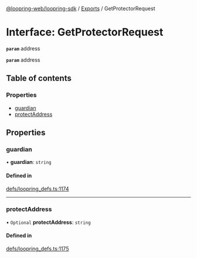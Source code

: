 [@loopring-web/loopring-sdk](../README.md) / [Exports](../modules.md) / GetProtectorRequest

# Interface: GetProtectorRequest

**`param`** address

**`param`** address

## Table of contents

### Properties

- [guardian](GetProtectorRequest.md#guardian)
- [protectAddress](GetProtectorRequest.md#protectaddress)

## Properties

### guardian

• **guardian**: `string`

#### Defined in

[defs/loopring_defs.ts:1174](https://github.com/Loopring/loopring_sdk/blob/077bca2/src/defs/loopring_defs.ts#L1174)

___

### protectAddress

• `Optional` **protectAddress**: `string`

#### Defined in

[defs/loopring_defs.ts:1175](https://github.com/Loopring/loopring_sdk/blob/077bca2/src/defs/loopring_defs.ts#L1175)
